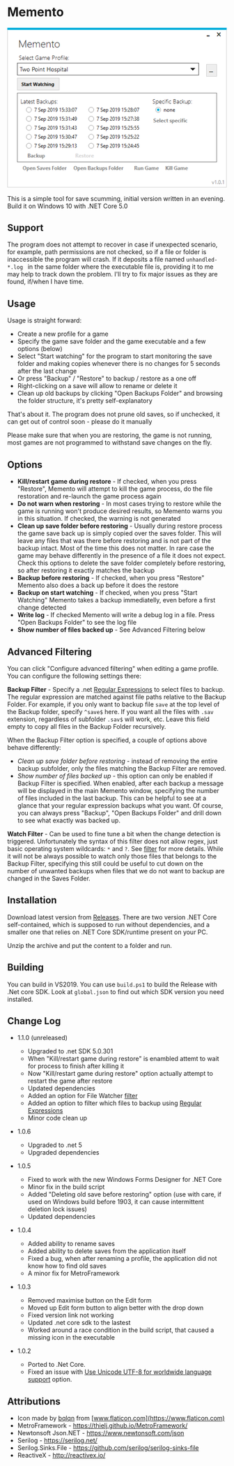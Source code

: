 # Memento

![Main UI](Images/main01.png)

This is a simple tool for save scumming, initial version written in an evening. Build it on Windows 10 with .NET Core 5.0

## Support

The program does not attempt to recover in case if unexpected scenario, for example, path permissions are not checked, so if a file or folder is inaccessible the program will crash. 
If it deposits a file named `unhandled-*.log ` in the same folder where the executable file is, providing it to me may help to track down the problem. I'll try to fix major issues as they are found, if/when I have time.

## Usage

Usage is straight forward:

- Create a new profile for a game
- Specify the game save folder and the game executable and a few options (below)
- Select "Start watching" for the program to start monitoring the save folder and making copies whenever there is no changes for 5 seconds after the last change
- Or press "Backup" / "Restore" to backup / restore as a one off
- Right-clicking on a save will allow to rename or delete it
- Clean up old backups by clicking "Open Backups Folder" and browsing the folder structure, it's pretty self-explanatory

That's about it. The program does not prune old saves, so if unchecked, it can get out of control soon - please do it manually

Please make sure that when you are restoring, the game is not running, most games are not programmed to withstand save changes on the fly.

## Options

- **Kill/restart game during restore** - If checked, when you press "Restore", Memento will attempt to kill the game process, do the file restoration and re-launch the game process again
- **Do not warn when restoring** - In most cases trying to restore while the game is running won't produce desired results, so Memento warns you in this situation. If checked, the warning is not generated
- **Clean up save folder before restoring** - Usually during restore process the game save back up is simply copied over the saves folder. This will leave any files that was there before restoring and is not part of the backup intact. Most of the time this does not matter. In rare case the game may behave differently in the presence of a file it does not expect. Check this options to delete the save folder completely before restoring, so after restoring it exactly matches the backup
- **Backup before restoring** - If checked, when you press "Restore" Memento also does a back up before it does the restore
- **Backup on start watching** - If checked, when you press "Start Watching" Memento takes a backup immediatelly, even before a first change detected
- **Write log** - If checked Memento will write a debug log in a file. Press "Open Backups Folder" to see the log file
- **Show number of files backed up** - See Advanced Filtering below

## Advanced Filtering

You can click "Configure advanced filtering" when editing a game profile. You can configure the following settings there:

**Backup Filter** - Specify a .net [Regular Expressions](https://docs.microsoft.com/en-us/dotnet/standard/base-types/regular-expression-language-quick-reference) to select files to backup. The regular expression are matched against file paths relative to the Backup Folder. For example, if you only want to backup file `save` at the top level of the Backup folder, specify `^save$` here. If you want all the files with `.sav` extension, regardless of subfolder `.sav$` will work, etc. Leave this field empty to copy all files in the Backup Folder recursively.

When the Backup Filter option is specified, a couple of options above behave differently:

- *Clean up save folder before restoring* - instead of removing the entire backup subfolder, only the files matching the Backup Filter are removed.
- *Show number of files backed up* - this option can only be enabled if Backup Filter is specified. When enabled, after each backup a message will be displayed in the main Memento window, specifying the number of files included in the last backup. This can be helpful to see at a glance that your regular expression backups what you want. Of course, you can always press "Backup", "Open Backups Folder" and drill down to see what exactly was backed up.

**Watch Filter** - Can be used to fine tune a bit when the change detection is triggered. Unfortunately the syntax of this filter does not allow regex, just basic operating system wildcards: `*` and `?`. See [filter](https://docs.microsoft.com/en-us/dotnet/api/system.io.filesystemwatcher.filter) for more details. While it will not be always possible to watch only those files that belongs to the Backup Filter, specifying this still could be useful to cut down on the number of unwanted backups when files that we do not want to backup are changed in the Saves Folder.

## Installation

Download latest version from [Releases](https://github.com/AndrewSav/Memento/releases). There are two version .NET Core self-contained, which is supposed to run without dependencies, and a smaller one that relies on .NET Core SDK/runtime present on your PC. 

Unzip the archive and put the content to a folder and run.

## Building

You can build in VS2019. You can use `build.ps1` to build the Release with .Net core SDK. Look at `global.json` to find out which SDK version you need installed.

## Change Log

* 1.1.0 (unreleased)

  * Upgraded to .net SDK 5.0.301
  * When "Kill/restart game during restore" is enambled attemt to wait for process to finish after killing it
  * Now "Kill/restart game during restore" option actually attempt to restart the game after restore
  * Updated dependencies
  * Added an option for File Watcher [filter](https://docs.microsoft.com/en-us/dotnet/api/system.io.filesystemwatcher.filter)
  * Added an option to filter which files to backup using [Regular Expressions](https://docs.microsoft.com/en-us/dotnet/standard/base-types/regular-expression-language-quick-reference)
  * Minor code clean up

* 1.0.6

  * Upgraded to .net 5
  * Upgraded dependencies

* 1.0.5

  * Fixed to work with the new Windows Forms Designer for .NET Core
  * Minor fix in the build script
  * Added "Deleting old save before restoring" option (use with care, if used on Windows build before 1903, it can cause intermittent deletion lock issues)
  * Updated dependencies

* 1.0.4

  * Added ability to rename saves
  * Added ability to delete saves from the application itself
  * Fixed a bug, when after renaming a profile, the application did not know how to find old saves
  * A minor fix for MetroFramework

* 1.0.3

  * Removed maximise button on the Edit form
  * Moved up Edit form button to align better with the drop down
  * Fixed version link not working
  * Updated .net core sdk to the lastest
  * Worked around a race condition in the build script, that caused a missing icon in the executable

* 1.0.2

  * Ported to .Net Core. 
  * Fixed an issue with [Use Unicode UTF-8 for worldwide language support](https://stackoverflow.com/questions/56419639/what-does-beta-use-unicode-utf-8-for-worldwide-language-support-actually-do) option.
  

## Attributions

* Icon made by [bqlqn](https://www.flaticon.com/authors/bqlqn) from [www.flaticon.com](https://www.flaticon.com)
* MetroFramework - https://thielj.github.io/MetroFramework/
* Newtonsoft Json.NET - https://www.newtonsoft.com/json
* Serilog - https://serilog.net/
* Serilog.Sinks.File -  https://github.com/serilog/serilog-sinks-file
* ReactiveX - http://reactivex.io/
